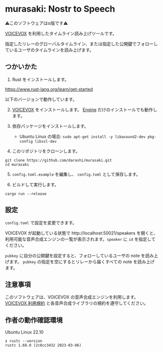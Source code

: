 # murasaki: Nostr to Speech

⚠このソフトウェアはα版です⚠

[VOICEVOX](https://voicevox.hiroshiba.jp/) を利用したタイムライン読み上げツールです。

指定したリレーのグローバルタイムライン、または指定した公開鍵でフォローしているユーザのタイムラインを読み上げます。

## つかいかた

1. Rust をインストールします。

https://www.rust-lang.org/learn/get-started

以下のバージョンで動作しています。

2. [VOICEVOX](https://voicevox.hiroshiba.jp/) をインストールします。
[Engine](https://github.com/VOICEVOX/voicevox_engine) だけのインストールでも動作します。

3. 依存パッケージをインストールします。

    * Ubuntu Linux の場合: `sudo apt-get install -y libasound2-dev pkg-config libssl-dev`

4. このリポジトリをクローンします。

```
git clone https://github.com/darashi/murasaki.git
cd murasaki
```

5. `config.toml.example` を編集し、 `config.toml` として保存します。

6. ビルドして実行します。

```
cargo run --release
```

## 設定

`config.toml` で設定を変更できます。

VOICEVOX が起動している状態で http://localhost:50021/speakers を開くと、利用可能な音声合成エンジンの一覧が表示されます。`speaker` に `id` を指定してください。

`pubkey` に自分の公開鍵を設定すると、フォローしているユーザの note を読み上げます。
`pubkey` の指定を空にするとリレーから届くすべての note を読み上げます。

## 注意事項

このソフトウェアは、VOICEVOX の音声合成エンジンを利用します。
[VOICEVOX 利用規約](https://voicevox.hiroshiba.jp/term/) と各音声合成ライブラリの規約を遵守してください。

## 作者の動作確認環境

Ubuntu Linux 22.10

```
❯ rustc --version
rustc 1.68.0 (2c8cc3432 2023-03-06)
```
